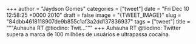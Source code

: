 
+++
author = "Jaydson Gomes"
categories = ["tweet"]
date = "Fri Dec 10 12:58:25 +0000 2010"
draft = false
image = "{TWEET_IMAGE}"
slug = "84dbb4618118907de9b855c1af3a2dd137836937"
tags = ["tweet"]
title = """Auhauha RT @tiodino: Twit..."""
+++
Auhauha RT @tiodino: Twitter supera a marca de 100 milhões de usuários e ultrapassa cocaína.
